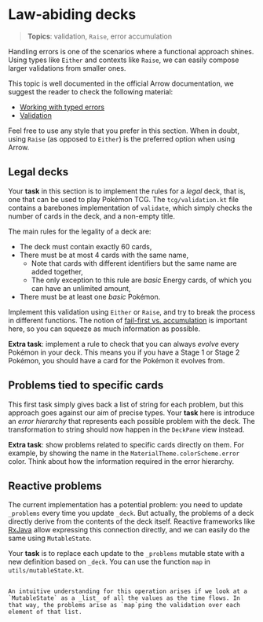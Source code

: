 # Law-abiding decks

> **Topics**: validation, `Raise`, error accumulation

Handling errors is one of the scenarios where a functional approach shines. Using types like `Either` and contexts like `Raise`, we can easily compose larger validations from smaller ones.

This topic is well documented in the official Arrow documentation, we suggest the reader to check the following material:

- [Working with typed errors](https://arrow-kt.io/learn/typed-errors/working-with-typed-errors/)
- [Validation](https://arrow-kt.io/learn/typed-errors/validation/)

Feel free to use any style that you prefer in this section. When in doubt, using `Raise` (as opposed to `Either`) is the preferred option when using Arrow.

## Legal decks

Your **task** in this section is to implement the rules for a _legal_ deck, that is, one that can be used to play Pokémon TCG. The `tcg/validation.kt` file contains a barebones implementation of `validate`, which simply checks the number of cards in the deck, and a non-empty title.

The main rules for the legality of a deck are:

- The deck must contain exactly 60 cards,
- There must be at most 4 cards with the same name,
  - Note that cards with different identifiers but the same name are added together,
  - The only exception to this rule are _basic_ Energy cards, of which you can have an unlimited amount,
- There must be at least one _basic_ Pokémon.

Implement this validation using `Either` or `Raise`, and try to break the process in different functions. The notion of [fail-first vs. accumulation](https://arrow-kt.io/learn/typed-errors/validation/#fail-first-vs-accumulation) is important here, so you can squeeze as much information as possible.

**Extra task**: implement a rule to check that you can always _evolve_ every Pokémon in your deck. This means you if you have a Stage 1 or Stage 2 Pokémon, you should have a card for the Pokémon it evolves from.

## Problems tied to specific cards

This first task simply gives back a list of string for each problem, but this approach goes against our aim of precise types. Your **task** here is introduce an _error hierarchy_ that represents each possible problem with the deck. The transformation to string should now happen in the `DeckPane` view instead.

**Extra task**: show problems related to specific cards directly on them. For example, by showing the name in the `MaterialTheme.colorScheme.error` color. Think about how the information required in the error hierarchy.

## Reactive problems

The current implementation has a potential problem: you need to update `_problems` every time you update `_deck`. But actually, the problems of a deck directly derive from the contents of the deck itself. Reactive frameworks like [RxJava](https://github.com/ReactiveX/RxJava) allow expressing this connection directly, and we can easily do the same using `MutableState`.

Your **task** is to replace each update to the `_problems` mutable state with a new definition based on `_deck`. You can use the function `map` in `utils/mutableState.kt`.

```admonish info title="Map as in lists"

An intuitive understanding for this operation arises if we look at a `MutableState` as a _list_ of all the values as the time flows. In that way, the problems arise as `map`ping the validation over each element of that list.

```
